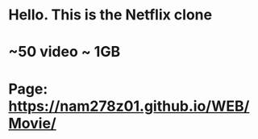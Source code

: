 # Hello. This is the Netflix clone
# ~50 video ~ 1GB
# Page: https://nam278z01.github.io/WEB/Movie/
